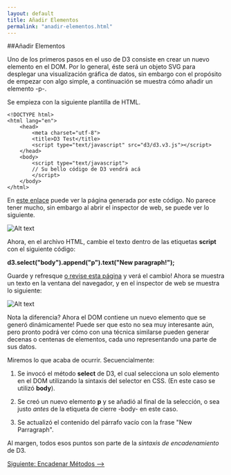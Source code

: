 ```yaml
---
layout: default
title: Añadir Elementos
permalink: "anadir-elementos.html"
---
```

##Añadir Elementos

Uno de los primeros pasos en el uso de D3 consiste en crear un nuevo elemento en el DOM. Por lo general, éste será un objeto SVG para desplegar una visualización gráfica de datos, sin embargo con el propósito de empezar con algo simple, a continuación se muestra cómo añadir un elemento -p-.

Se empieza con la siguiente plantilla de HTML.

    <!DOCTYPE html>
    <html lang="en">
        <head>
            <meta charset="utf-8">
            <title>D3 Test</title>
            <script type="text/javascript" src="d3/d3.v3.js"></script>
        </head>
        <body>
            <script type="text/javascript">
            // Su bello código de D3 vendrá acá
            </script>
        </body>
    </html>

En [este enlace](http://alignedleft.com/content/03-tutorials/01-d3/40-adding-elements/1.html) puede ver la página generada por este código. No parece tener mucho, sin embargo al abrir el inspector de web, se puede ver lo siguiente.

![Alt text]({{site.url}}/images/pagina-demo.png)

Ahora, en el archivo HTML, cambie el texto dentro de las etiquetas **script** con el siguiente código:

**d3.select("body").append("p").text("New paragraph!");**

Guarde y refresque [o revise esta página](http://alignedleft.com/content/03-tutorials/01-d3/40-adding-elements/2.html) y verá el cambio! Ahora se muestra un texto en la ventana del navegador, y en el inspector de web se muestra lo siguiente:

![Alt text]({{site.url}}/images/pagina2-demo.png)

Nota la diferencia? Ahora el DOM contiene un nuevo elemento que se generó dinámicamente! Puede ser que esto no sea muy interesante aún, pero pronto podrá ver cómo con una técnica similarse pueden generar decenas o centenas de elementos, cada uno representando una parte de sus datos.

Miremos lo que acaba de ocurrir. Secuencialmente:

1. Se invocó el método **select** de D3, el cual selecciona un solo elemento en el DOM utilizando la sintaxis del selector en CSS. (En este caso se utilizó **body**).

2. Se creó un nuevo elemento **p** y se añadió al final de la selección, o sea justo *antes* de la etiqueta de cierre -body- en este caso.

3. Se actualizó el contenido del párrafo vacío con la frase "New Parragraph".

Al margen, todos esos puntos son parte de la *sintaxis de encadenamiento* de D3.

[Siguiente: Encadenar Métodos -->]({{site.url}}/encadenar-metodos.html)